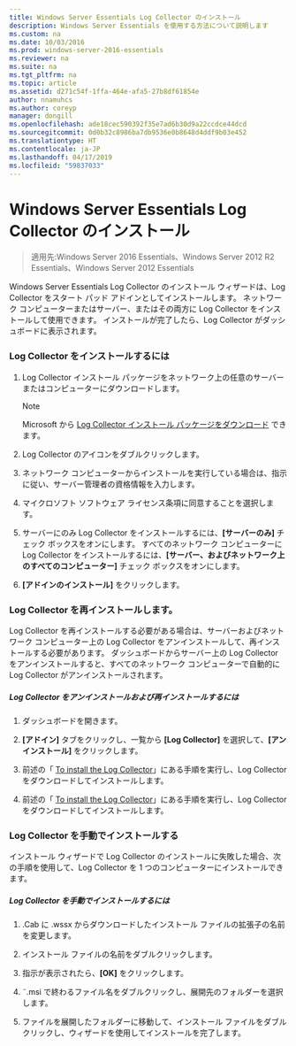 ```yaml
---
title: Windows Server Essentials Log Collector のインストール
description: Windows Server Essentials を使用する方法について説明します
ms.custom: na
ms.date: 10/03/2016
ms.prod: windows-server-2016-essentials
ms.reviewer: na
ms.suite: na
ms.tgt_pltfrm: na
ms.topic: article
ms.assetid: d271c54f-1ffa-464e-afa5-27b8df61854e
author: nnamuhcs
ms.author: coreyp
manager: dongill
ms.openlocfilehash: ade18cec590392f35e7ad6b30d9a22ccdce44dcd
ms.sourcegitcommit: 0d0b32c8986ba7db9536e0b8648d4ddf9b03e452
ms.translationtype: HT
ms.contentlocale: ja-JP
ms.lasthandoff: 04/17/2019
ms.locfileid: "59837033"
---
```

# <a name="install-the-windows-server-essentials-log-collector"></a>Windows Server Essentials Log Collector のインストール

>適用先:Windows Server 2016 Essentials、Windows Server 2012 R2 Essentials、Windows Server 2012 Essentials

Windows Server Essentials Log Collector のインストール ウィザードは、Log Collector をスタート パッド アドインとしてインストールします。 ネットワーク コンピューターまたはサーバー、またはその両方に Log Collector をインストールして使用できます。 インストールが完了したら、Log Collector がダッシュボードに表示されます。  
  
###  <a name="BKMK_ToInstall"></a> Log Collector をインストールするには  
  
1.  Log Collector インストール パッケージをネットワーク上の任意のサーバーまたはコンピューターにダウンロードします。  
  
    > [!NOTE]
    >  Microsoft から [Log Collector インストール パッケージをダウンロード](https://go.microsoft.com/fwlink/p/?LinkId=255470) できます。  
  
2.  Log Collector のアイコンをダブルクリックします。  
  
3.  ネットワーク コンピューターからインストールを実行している場合は、指示に従い、サーバー管理者の資格情報を入力します。  
  
4.  マイクロソフト ソフトウェア ライセンス条項に同意することを選択します。  
  
5.  サーバーにのみ Log Collector をインストールするには、**[サーバーのみ]** チェック ボックスをオンにします。 すべてのネットワーク コンピューターに Log Collector をインストールするには、**[サーバー、およびネットワーク上のすべてのコンピューター]** チェック ボックスをオンにします。  
  
6.  **[アドインのインストール]** をクリックします。  
  
###  <a name="BKMK_Reinstall"></a> Log Collector を再インストールします。  
 Log Collector を再インストールする必要がある場合は、サーバーおよびネットワーク コンピューター上の Log Collector をアンインストールして、再インストールする必要があります。 ダッシュボードからサーバー上の Log Collector をアンインストールすると、すべてのネットワーク コンピューターで自動的に Log Collector がアンインストールされます。  
  
##### <a name="to-uninstall-and-reinstall-the-log-collector"></a>Log Collector をアンインストールおよび再インストールするには  
  
1.  ダッシュボードを開きます。  
  
2.  **[アドイン]** タブをクリックし、一覧から **[Log Collector]** を選択して、**[アンインストール]** をクリックします。  
  

3.  前述の「 [To install the Log Collector](Install-the-Windows-Server-Essentials-Log-Collector.md#BKMK_ToInstall)」にある手順を実行し、Log Collector をダウンロードしてインストールします。  

3.  前述の「 [To install the Log Collector](../support/Install-the-Windows-Server-Essentials-Log-Collector.md#BKMK_ToInstall)」にある手順を実行し、Log Collector をダウンロードしてインストールします。  

  
### <a name="manually-install-the-log-collector"></a>Log Collector を手動でインストールする  
 インストール ウィザードで Log Collector のインストールに失敗した場合、次の手順を使用して、Log Collector を 1 つのコンピューターにインストールできます。  
  
##### <a name="to-manually-install-the-log-collector"></a>Log Collector を手動でインストールするには  
  
1.  .Cab に .wssx からダウンロードしたインストール ファイルの拡張子の名前を変更します。  
  
2.  インストール ファイルの名前をダブルクリックします。  
  
3.  指示が表示されたら、**[OK]** をクリックします。  
  
4.  ˜.msi で終わるファイル名をダブルクリックし、展開先のフォルダーを選択します。  
  
5.  ファイルを展開したフォルダーに移動して、インストール ファイルをダブルクリックし、ウィザードを使用してインストールを完了します。
